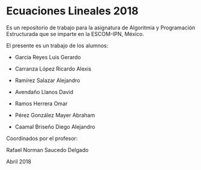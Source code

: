 # Ecuaciones Lineales 2018

Es un repositorio de trabajo para la asignatura de 
Algoritmia y Programación Estructurada 
que se imparte en la ESCOM-IPN, México.

El presente es un trabajo de los alumnos:
* Garcia Reyes Luis Gerardo
* Carranza López Ricardo Alexis 
* Ramírez Salazar Alejandro
* Avendaño Llanos David
* Ramos Herrera Omar


* Pérez González Mayer Abraham



* Caamal Briseño Diego Alejandro  

Coordinados por el profesor:

Rafael Norman Saucedo Delgado

Abril 2018
